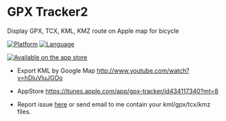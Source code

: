 # GPX Tracker2
Display GPX, TCX, KML, KMZ route on Apple map for bicycle

[![Platform](http://img.shields.io/badge/platform-ios-lightgrey.svg?style=flat)](https://developer.apple.com/resources/)
[![Language](http://img.shields.io/badge/language-swift-orange.svg?style=flat)](https://developer.apple.com/swift)

[![Available on the app store](http://merlos.github.io/iOS-Open-GPX-Tracker/images/download-app-store.svg)](https://itunes.apple.com/app/gpx-tracker/id434117340?mt=8) 

* Export KML by Google Map http://www.youtube.com/watch?v=hDluVIuJGOo

* AppStore https://itunes.apple.com/app/gpx-tracker/id434117340?mt=8

* Report issue [here](https://github.com/NunciosChums/GPXTracker2/issues) or send email to me contain your kml/gpx/tcx/kmz files.
